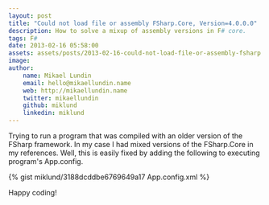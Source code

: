 ```yaml
---
layout: post
title: "Could not load file or assembly FSharp.Core, Version=4.0.0.0"
description: How to solve a mixup of assembly versions in F# core.
tags: F#
date: 2013-02-16 05:58:00
assets: assets/posts/2013-02-16-could-not-load-file-or-assembly-fsharp.core-version-4.0.0.0
image: 
author:
    name: Mikael Lundin
    email: hello@mikaellundin.name
    web: http://mikaellundin.name
    twitter: mikaellundin
    github: miklund
    linkedin: miklund
---
```


Trying to run a program that was compiled with an older version of the FSharp framework. In my case I had mixed versions of the FSharp.Core in my references. Well, this is easily fixed by adding the following to executing program's App.config.

{% gist miklund/3188dcddbe6769649a17 App.config.xml %}

Happy coding!
